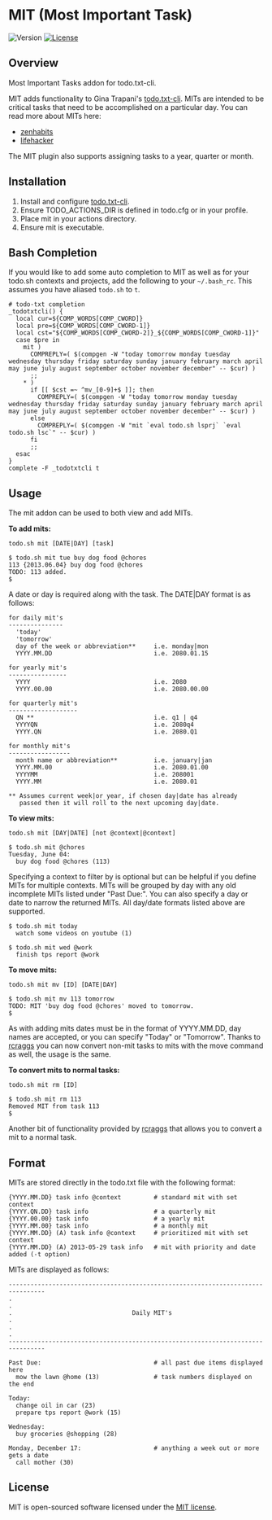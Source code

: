 MIT (Most Important Task)
=========================

![Version](https://img.shields.io/badge/version-2.0-green.svg)
[![License](https://img.shields.io/badge/license-MIT-blue.svg)](http://opensource.org/licenses/MIT)

Overview
--------

Most Important Tasks addon for todo.txt-cli.

MIT adds functionality to Gina Trapani's [todo.txt-cli](https://github.com/ginatrapani/todo.txt-cli).  MITs are intended to be critical tasks that need to be accomplished on a particular day.  You can read more about MITs here:

* [zenhabits](http://zenhabits.net/purpose-your-day-most-important-task/)
* [lifehacker](http://lifehacker.com/software/top/geek-to-live--control-your-workday-187074.php)

The MIT plugin also supports assigning tasks to a year, quarter or month.

Installation
------------

1. Install and configure [todo.txt-cli](https://github.com/ginatrapani/todo.txt-cli).
2. Ensure TODO_ACTIONS_DIR is defined in todo.cfg or in your profile.
3. Place mit in your actions directory.
4. Ensure mit is executable.

Bash Completion
---------------

If you would like to add some auto completion to MIT as well as for your todo.sh contexts and projects, add the following to your `~/.bash_rc`.  This assumes you have aliased `todo.sh` to `t`.

    # todo-txt completion
    _todotxtcli() {
      local cur=${COMP_WORDS[COMP_CWORD]}
      local pre=${COMP_WORDS[COMP_CWORD-1]}
      local cst="${COMP_WORDS[COMP_CWORD-2]}_${COMP_WORDS[COMP_CWORD-1]}"
      case $pre in
        mit )
          COMPREPLY=( $(compgen -W "today tomorrow monday tuesday wednesday thursday friday saturday sunday january february march april may june july august september october november december" -- $cur) )
          ;;
        * )
          if [[ $cst =~ ^mv_[0-9]+$ ]]; then
            COMPREPLY=( $(compgen -W "today tomorrow monday tuesday wednesday thursday friday saturday sunday january february march april may june july august september october november december" -- $cur) )
          else
            COMPREPLY=( $(compgen -W "mit `eval todo.sh lsprj` `eval todo.sh lsc`" -- $cur) )
          fi
          ;;
      esac
    }
    complete -F _todotxtcli t

Usage
-----

The mit addon can be used to both view and add MITs.

__To add mits:__

    todo.sh mit [DATE|DAY] [task]

    $ todo.sh mit tue buy dog food @chores
    113 {2013.06.04} buy dog food @chores
    TODO: 113 added.
    $

A date or day is required along with the task.  The DATE|DAY format is as follows:

    for daily mit's
    ---------------
      'today'
      'tomorrow'
      day of the week or abbreviation**     i.e. monday|mon
      YYYY.MM.DD                            i.e. 2080.01.15

    for yearly mit's
    ----------------
      YYYY                                  i.e. 2080
      YYYY.00.00                            i.e. 2080.00.00

    for quarterly mit's
    -------------------
      QN **                                 i.e. q1 | q4
      YYYYQN                                i.e. 2080q4
      YYYY.QN                               i.e. 2080.Q1

    for monthly mit's
    -----------------
      month name or abbreviation**          i.e. january|jan
      YYYY.MM.00                            i.e. 2080.01.00
      YYYYMM                                i.e. 208001
      YYYY.MM                               i.e. 2080.01

    ** Assumes current week|or year, if chosen day|date has already
       passed then it will roll to the next upcoming day|date.

__To view mits:__

    todo.sh mit [DAY|DATE] [not @context|@context]

    $ todo.sh mit @chores
    Tuesday, June 04:
      buy dog food @chores (113)

Specifying a context to filter by is optional but can be helpful if you define MITs for multiple contexts.  MITs will be grouped by day with any old incomplete MITs listed under "Past Due:".  You can also specify a day or date to narrow the returned MITs.  All day/date formats listed above are supported.

    $ todo.sh mit today
      watch some videos on youtube (1)

    $ todo.sh mit wed @work
      finish tps report @work

__To move mits:__

    todo.sh mit mv [ID] [DATE|DAY]

    $ todo.sh mit mv 113 tomorrow
    TODO: MIT 'buy dog food @chores' moved to tomorrow.
    $

As with adding mits dates must be in the format of YYYY.MM.DD, day names are accepted, or you can specify "Today" or "Tomorrow".  Thanks to [rcraggs](https://github.com/rcraggs) you can now convert non-mit tasks to mits with the move command as well, the usage is the same.

__To convert mits to normal tasks:__

    todo.sh mit rm [ID]

    $ todo.sh mit rm 113
    Removed MIT from task 113
    $

  Another bit of functionality provided by [rcraggs](https://github.com/rcraggs) that allows you to convert a mit to a normal task.

Format
------

MITs are stored directly in the todo.txt file with the following format:

    {YYYY.MM.DD} task info @context         # standard mit with set context
    {YYYY.QN.DD} task info                  # a quarterly mit
    {YYYY.00.00} task info                  # a yearly mit
    {YYYY.MM.00} task info                  # a monthly mit
    {YYYY.MM.DD} (A) task info @context     # prioritized mit with set context
    {YYYY.MM.DD} (A) 2013-05-29 task info   # mit with priority and date added (-t option)


MITs are displayed as follows:

    --------------------------------------------------------------------------------
    .                                                                              .
    .                                 Daily MIT's                                  .
    .                                                                              .
    --------------------------------------------------------------------------------

    Past Due:                               # all past due items displayed here
      mow the lawn @home (13)               # task numbers displayed on the end

    Today:
      change oil in car (23)
      prepare tps report @work (15)

    Wednesday:
      buy groceries @shopping (28)

    Monday, December 17:                    # anything a week out or more gets a date
      call mother (30)

License
-------

MIT is open-sourced software licensed under the [MIT license](http://opensource.org/licenses/MIT).
